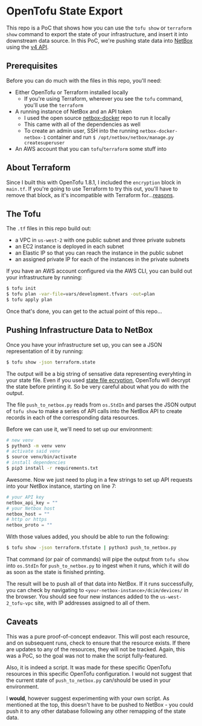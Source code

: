 # OpenTofu State Export

This repo is a PoC that shows how you can use the `tofu show` or `terraform show` command to export the state of your infrastructure, and insert it into downstream data source.  In this PoC, we're pushing state data into [NetBox](https://netboxlabs.com/docs/netbox/en/stable/) using the [v4 API](https://netboxlabs.com/docs/netbox/en/stable/integrations/rest-api/).

## Prerequisites

Before you can do much with the files in this repo, you'll need:

- Either OpenTofu or Terraform installed locally
  - If you're using Terraform, wherever you see the `tofu` command, you'll use the `terraform`
- A running instance of NetBox and an API token
  - I used the open source [netbox-docker](https://github.com/netbox-community/netbox-docker) repo to run it locally
  - This came with all of the dependencies as well
  - To create an admin user, SSH into the running `netbox-docker-netbox-1` container and run `$ /opt/netbox/netbox/manage.py createsuperuser`
- An AWS account that you can `tofu`/`terraform` some stuff into

## About Terraform

Since I built this with OpenTofu 1.8.1, I included the `encryption` block in `main.tf`. If you're going to use Terraform to try this out, you'll have to remove that block, as it's incompatible with Terraform for...[reasons](https://developer.hashicorp.com/terraform/language/state/sensitive-data).

## The Tofu

The `.tf` files in this repo build out:

- a VPC in `us-west-2` with one public subnet and three private subnets
- an EC2 instance is deployed in each subnet
- an Elastic IP so that you can reach the instance in the public subnet
- an assigned private IP for each of the instances in the private subnets

If you have an AWS account configured via the AWS CLI, you can build out your infrastructure by running:

```sh
$ tofu init
$ tofu plan -var-file=vars/development.tfvars -out=plan
$ tofu apply plan
```

Once that's done, you can get to the actual point of this repo...

## Pushing Infrastructure Data to NetBox

Once you have your infrastructure set up, you can see a JSON representation of it by running:

```sh
$ tofu show -json terraform.state
```

The output will be a big string of sensative data representing everyhting in your state file. Even if you used [state file ecryption](https://opentofu.org/docs/language/state/encryption/), OpenTofu will decrypt the state before printing it. So be very careful about what you do with the output.

The file `push_to_netbox.py` reads from `os.StdIn` and parses the JSON output of `tofu show` to make a series of API calls into the NetBox API to create records in each of the corresponding data resources.

Before we can use it, we'll need to set up our environment:

```sh
# new venv
$ python3 -m venv venv     
# activate said venv
$ source venv/bin/activate
# install dependencies
$ pip3 install -r requirements.txt
```

Awesome. Now we just need to plug in a few strings to set up API requests into your NetBox instance, starting on line 7:

```python
# your API key
netbox_api_key = ""
# your Netbox host
netbox_host = ""
# http or https
netbox_proto = ""
```

With those values added, you should be able to run the following:

```sh
$ tofu show -json terraform.tfstate | python3 push_to_netbox.py
```

That command (or pair of commands) will pipe the output from `tofu show` into `os.StdIn` for `push_to_netbox.py` to ingest when it runs, which it will do as soon as the state is finished printing.

The result will be to push all of that data into NetBox. If it runs successfully, you can check by navigating to `<your-netbox-instance>/dcim/devices/` in the browser.  You should see four new instances added to the `us-west-2_tofu-vpc` site, with IP addresses assigned to all of them.

## Caveats

This was a pure proof-of-concept endeavor. This will post each resource, and on subsequent runs, check to ensure that the resource exists. If there are updates to any of the resources, they will not be tracked. Again, this was a PoC, so the goal was not to make the script fully-featured.

Also, it is indeed a script. It was made for these specific OpenTofu resources in this specific OpenTofu configuration. I would not suggest that the current state of `push_to_netbox.py` can/should be used in your environment.

I **would**, however suggest experimenting with your own script. As mentioned at the top, this doesn't have to be pushed to NetBox - you could push it to any other database following any other remapping of the state data.
